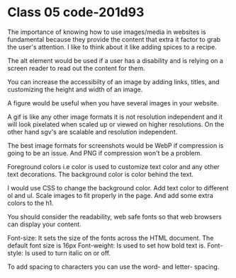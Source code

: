 # Class 05 code-201d93

The importance of knowing how to use images/media in websites is fundamental because they provide the content that extra it factor to grab the user's attention. I like to think about it like adding spices to a recipe.

The alt element would be used if a user has a disability and is relying on a screen reader to read out the content for them.

You can increase the accessibilty of an image by adding links, titles, and customizing the height and width of an image.

A figure would be useful when you have several images in your website.

A gif is like any other image formats it is not resolution independent and it will look pixelated when scaled up or viewed on higher resolutions. On the other hand sgv's are scalable and resolution independent.

The best image formats for screenshots would be WebP if compression is going to be an issue. And PNG if compression won't be a problem.

Foreground colors i.e color is used to customize text color and any other text decorations. The background color is color behind the text.

I would use CSS to change the background color. Add text color to different ol and ul. Scale images to fit properly in the page. And add some extra colors to the h1.

You should consider the readability, web safe fonts so that web browsers can display your content.

Font-size: It sets the size of the fonts across the HTML document. The default font size is 16px
Font-weight: Is used to set how bold text is.
Font-style: Is used to turn italic on or off.

To add spacing to characters you can use the word- and letter- spacing.